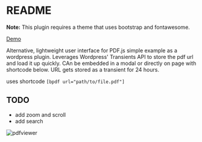 # README #

**Note:** This plugin requires a theme that uses bootstrap and fontawesome.

[Demo](http://pdf.turneremanager.com/)

Alternative, lightweight user interface for PDF.js simple example as a wordpress plugin.  Leverages Wordpress' Transients API to store the pdf url and load it up quickly.  CAn be embedded in a modal or directly on page with shortcode below.  URL gets stored as a transient for 24 hours.

uses shortcode `[bpdf url="path/to/file.pdf"]`

## TODO 

* add zoom and scroll
* add search

![pdfviewer](https://github.com/ibuilder/wp-bootstrap-pdf-viewer/blob/master/pdfviewer.PNG)
